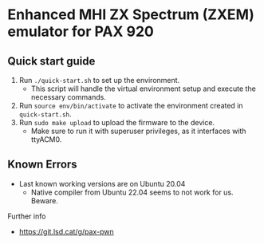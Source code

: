 # Enhanced MHI ZX Spectrum (ZXEM) emulator for PAX 920

## Quick start guide

1. Run `./quick-start.sh` to set up the environment.
    - This script will handle the virtual environment setup and execute the necessary commands.
2. Run `source env/bin/activate` to activate the environment created in `quick-start.sh`.
3. Run `sudo make upload` to upload the firmware to the device.
    - Make sure to run it with superuser privileges, as it interfaces with ttyACM0.

## Known Errors
- Last known working versions are on Ubuntu 20.04
    - Native compiler from Ubuntu 22.04 seems to not work for us. Beware.

Further info
- https://git.lsd.cat/g/pax-pwn
